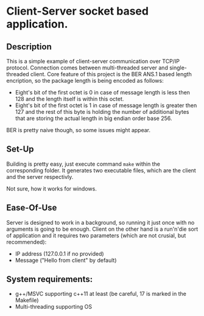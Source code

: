 # Client-Server socket based application.
## Description
This is a simple example of client-server communication over TCP/IP protocol. Connection comes between multi-threaded server and single-threaded client. Core feature of this project is the BER ANS.1 based length encription, so the package length is being encoded as follows:
 - Eight's bit of the first octet is 0 in case of message length is less then 128 and the length itself is within this octet.
 - Eight's bit of the first octet is 1 in case of message length is greater then 127 and the rest of this byte is holding the number of additional bytes that are storing the actual length in big endian order base 256.

BER is pretty naive though, so some issues might appear.

## Set-Up
Building is pretty easy, just execute command `make` within the corresponding folder. It generates two executable files, which are the client and the server respectivly.

Not sure, how it works for windows.
## Ease-Of-Use
Server is designed to work in a background, so running it just once with no arguments is going to be enough. Client on the other hand is a run'n'die sort of application and it requires two parameters (which are not crusial, but recommended):
 - IP address (127.0.0.1 if no provided)
 - Message ("Hello from client" by default)
 ## System requirements:
 - g++/MSVC supporting c++11 at least (be careful, 17 is marked in the Makefile)
 - Multi-threading supporting OS


 